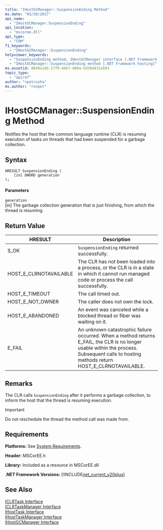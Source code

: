 ```yaml
---
title: "IHostGCManager::SuspensionEnding Method"
ms.date: "03/30/2017"
api_name: 
  - "IHostGCManager.SuspensionEnding"
api_location: 
  - "mscoree.dll"
api_type: 
  - "COM"
f1_keywords: 
  - "IHostGCManager::SuspensionEnding"
helpviewer_keywords: 
  - "SuspensionEnding method, IHostGCManager interface [.NET Framework hosting]"
  - "IHostGCManager::SuspensionEnding method [.NET Framework hosting]"
ms.assetid: 8849a1db-17f0-44b7-880a-bd36d431eb91
topic_type: 
  - "apiref"
author: "rpetrusha"
ms.author: "ronpet"
---
```

# IHostGCManager::SuspensionEnding Method
Notifies the host that the common language runtime (CLR) is resuming execution of tasks on threads that had been suspended for a garbage collection.  
  
## Syntax  
  
```  
HRESULT SuspensionEnding (  
    [in] DWORD generation  
);  
```  
  
#### Parameters  
 `generation`  
 [in] The garbage collection generation that is just finishing, from which the thread is resuming.  
  
## Return Value  
  
|HRESULT|Description|  
|-------------|-----------------|  
|S_OK|`SuspensionEnding` returned successfully.|  
|HOST_E_CLRNOTAVAILABLE|The CLR has not been loaded into a process, or the CLR is in a state in which it cannot run managed code or process the call successfully.|  
|HOST_E_TIMEOUT|The call timed out.|  
|HOST_E_NOT_OWNER|The caller does not own the lock.|  
|HOST_E_ABANDONED|An event was canceled while a blocked thread or fiber was waiting on it.|  
|E_FAIL|An unknown catastrophic failure occurred. When a method returns E_FAIL, the CLR is no longer usable within the process. Subsequent calls to hosting methods return HOST_E_CLRNOTAVAILABLE.|  
  
## Remarks  
 The CLR calls `SuspensionEnding` after it performs a garbage collection, to inform the host that the thread is resuming execution.  
  
> [!IMPORTANT]
>  Do not reschedule the thread the method call was made from.  
  
## Requirements  
 **Platforms:** See [System Requirements](../../../../docs/framework/get-started/system-requirements.md).  
  
 **Header:** MSCorEE.h  
  
 **Library:** Included as a resource in MSCorEE.dll  
  
 **.NET Framework Versions:** [!INCLUDE[net_current_v20plus](../../../../includes/net-current-v20plus-md.md)]  
  
## See Also  
 [ICLRTask Interface](../../../../docs/framework/unmanaged-api/hosting/iclrtask-interface.md)  
 [ICLRTaskManager Interface](../../../../docs/framework/unmanaged-api/hosting/iclrtaskmanager-interface.md)  
 [IHostTask Interface](../../../../docs/framework/unmanaged-api/hosting/ihosttask-interface.md)  
 [IHostTaskManager Interface](../../../../docs/framework/unmanaged-api/hosting/ihosttaskmanager-interface.md)  
 [IHostGCManager Interface](../../../../docs/framework/unmanaged-api/hosting/ihostgcmanager-interface.md)
